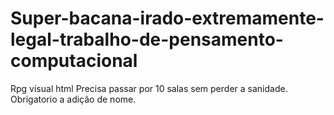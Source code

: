 # Super-bacana-irado-extremamente-legal-trabalho-de-pensamento-computacional
Rpg visual html
Precisa passar por 10 salas sem perder a sanidade.
Obrigatorio a adição de nome.
